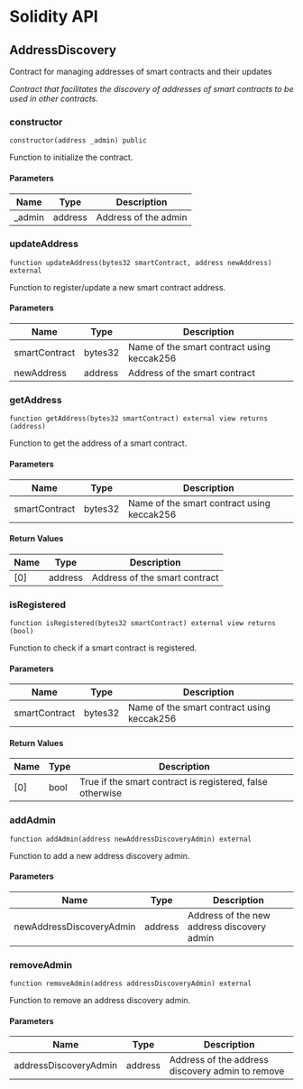 # Solidity API

## AddressDiscovery

Contract for managing addresses of smart contracts and their updates

_Contract that facilitates the discovery of addresses of smart contracts to be used in other contracts._

### constructor

```solidity
constructor(address _admin) public
```

Function to initialize the contract.

#### Parameters

| Name | Type | Description |
| ---- | ---- | ----------- |
| _admin | address | Address of the admin |

### updateAddress

```solidity
function updateAddress(bytes32 smartContract, address newAddress) external
```

Function to register/update a new smart contract address.

#### Parameters

| Name | Type | Description |
| ---- | ---- | ----------- |
| smartContract | bytes32 | Name of the smart contract using keccak256 |
| newAddress | address | Address of the smart contract |

### getAddress

```solidity
function getAddress(bytes32 smartContract) external view returns (address)
```

Function to get the address of a smart contract.

#### Parameters

| Name | Type | Description |
| ---- | ---- | ----------- |
| smartContract | bytes32 | Name of the smart contract using keccak256 |

#### Return Values

| Name | Type | Description |
| ---- | ---- | ----------- |
| [0] | address | Address of the smart contract |

### isRegistered

```solidity
function isRegistered(bytes32 smartContract) external view returns (bool)
```

Function to check if a smart contract is registered.

#### Parameters

| Name | Type | Description |
| ---- | ---- | ----------- |
| smartContract | bytes32 | Name of the smart contract using keccak256 |

#### Return Values

| Name | Type | Description |
| ---- | ---- | ----------- |
| [0] | bool | True if the smart contract is registered, false otherwise |

### addAdmin

```solidity
function addAdmin(address newAddressDiscoveryAdmin) external
```

Function to add a new address discovery admin.

#### Parameters

| Name | Type | Description |
| ---- | ---- | ----------- |
| newAddressDiscoveryAdmin | address | Address of the new address discovery admin |

### removeAdmin

```solidity
function removeAdmin(address addressDiscoveryAdmin) external
```

Function to remove an address discovery admin.

#### Parameters

| Name | Type | Description |
| ---- | ---- | ----------- |
| addressDiscoveryAdmin | address | Address of the address discovery admin to remove |

